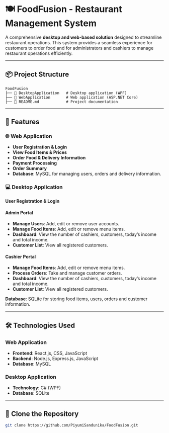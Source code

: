 # **🍽 FoodFusion - Restaurant Management System**

A comprehensive **desktop and web-based solution** designed to streamline restaurant operations. This system provides a seamless experience for customers to order food and for administrators and cashiers to manage restaurant operations efficiently.

---

## **📦 Project Structure**
```
FoodFusion
├── 📁 DesktopApplication   # Desktop application (WPF)
├── 📁 WebApplication       # Web application (ASP.NET Core)
├── 📄 README.md            # Project documentation
```

---

## **🌟 Features**

### **🌐 Web Application**
- **User Registration & Login**
- **View Food Items & Prices**
- **Order Food & Delivery Information**
- **Payment Processing**
- **Order Summary**
- **Database**: MySQL for managing users, orders and delivery information.

### **💻 Desktop Application**
#### **User Registration & Login**

#### **Admin Portal**
- **Manage Users**: Add, edit or remove user accounts.
- **Manage Food Items**: Add, edit or remove menu items.
- **Dashboard**: View the number of cashiers, customers, today’s income and total income.
- **Customer List**: View all registered customers.

#### **Cashier Portal**
- **Manage Food Items**: Add, edit or remove menu items.
- **Process Orders**: Take and manage customer orders.
- **Dashboard**: View the number of cashiers, customers, today’s income and total income.
- **Customer List**: View all registered customers.

**Database**: SQLite for storing food items, users, orders and customer information.

---

## **🛠 Technologies Used**

### **Web Application**
- **Frontend**: React.js, CSS, JavaScript
- **Backend**: Node.js, Express.js, JavaScript
- **Database**: MySQL

### **Desktop Application**
- **Technology**: C# (WPF)
- **Database**: SQLite

---

## **🔗 Clone the Repository**
```bash
git clone https://github.com/PiyumiSandunika/FoodFusion.git
```
